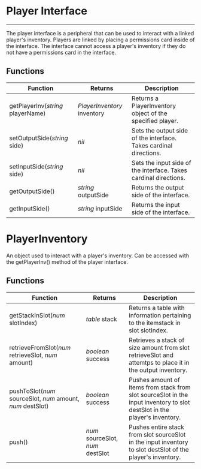 # Player Interface

---

The player interface is a peripheral that can be used to interact with a linked player's inventory. Players are linked by placing a permissions card inside of the interface.
The interface cannot access a player's inventory if they do not have a permissions card in the interface.

## Functions
| Function | Returns | Description |
|----------|---------|-------------|
|getPlayerInv(_string_ playerName)|_PlayerInventory_ inventory|Returns a PlayerInventory object of the specified player.|
|setOutputSide(_string_ side)|_nil_|Sets the output side of the interface. Takes cardinal directions.|
|setInputSide(_string_ side)|_nil_|Sets the input side of the interface. Takes cardinal directions.|
|getOutputSide()|_string_ outputSide|Returns the output side of the interface.|
|getInputSide()|_string_ inputSide|Returns the input side of the interface.|

# PlayerInventory

An object used to interact with a player's inventory. Can be accessed with the getPlayerInv() method of the player interface. 

## Functions
| Function | Returns | Description |
|----------|---------|-------------|
|getStackInSlot(_num_ slotIndex)|_table_ stack|Returns a table with information pertaining to the itemstack in slot slotIndex.|
|retrieveFromSlot(_num_ retrieveSlot, _num_ amount)|_boolean_ success|Retrieves a stack of size amount from slot retrieveSlot and attemtps to place it in the output inventory.|
|pushToSlot(_num_ sourceSlot, _num_ amount, _num_ destSlot)|_boolean_ success|Pushes amount of items from stack from slot sourceSlot in the input inventory to slot destSlot in the player's inventory.|
|push()|_num_ sourceSlot, _num_ destSlot|Pushes entire stack from slot sourceSlot in the input inventory to slot destSlot of the player's inventory.|
